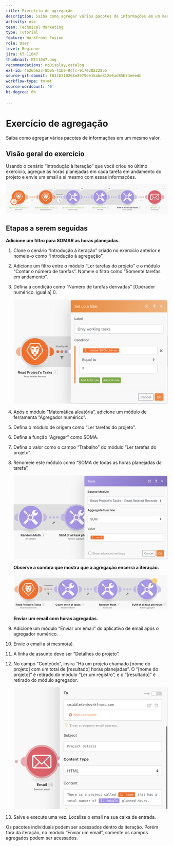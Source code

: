 ```yaml
---
title: Exercício de agregação
description: Saiba como agregar vários pacotes de informações em um mesmo valor.
activity: use
team: Technical Marketing
type: Tutorial
feature: Workfront Fusion
role: User
level: Beginner
jira: KT-11047
thumbnail: KT11047.png
recommendations: noDisplay,catalog
exl-id: 4626b623-8b05-41be-9cfc-917e28222855
source-git-commit: f033b210268e8979ee15abe812e6ad85673eeedb
workflow-type: tm+mt
source-wordcount: '0'
ht-degree: 0%

---
```


# Exercício de agregação

Saiba como agregar vários pacotes de informações em um mesmo valor.

## Visão geral do exercício

Usando o cenário “Introdução à iteração” que você criou no último exercício, agregue as horas planejadas em cada tarefa em andamento do projeto e envie um email a si mesmo com essas informações.

![Agregação - Imagem 1](../12-exercises/assets/aggregation-walkthrough-1.png)

## Etapas a serem seguidas

**Adicione um filtro para SOMAR as horas planejadas.**

1. Clone o cenário “Introdução à iteração” criado no exercício anterior e nomeie-o como “Introdução à agregação”.
1. Adicione um filtro entre o módulo “Ler tarefas do projeto” e o módulo “Contar o número de tarefas”. Nomeie o filtro como “Somente tarefas em andamento”.
1. Defina a condição como “Número de tarefas derivadas” [Operador numérico: igual a] 0.

   ![Agregação - Imagem 2](../12-exercises/assets/aggregation-walkthrough-2.png)

1. Após o módulo “Matemática aleatória”, adicione um módulo de ferramenta “Agregador numérico”.
1. Defina o módulo de origem como “Ler tarefas do projeto”.
1. Defina a função “Agregar” como SOMA.
1. Defina o valor como o campo “Trabalho” do módulo “Ler tarefas do projeto”.
1. Renomeie este módulo como “SOMA de todas as horas planejadas da tarefa”.

   ![Agregação - Imagem 3](../12-exercises/assets/aggregation-walkthrough-3.png)

   **Observe a sombra que mostra que a agregação encerra a iteração.**

   ![Agregação - Imagem 4](../12-exercises/assets/aggregation-walkthrough-4.png)

   **Enviar um email com horas agregadas.**

1. Adicione um módulo “Enviar um email” do aplicativo de email após o agregador numérico.
1. Envie o email a si mesmo(a).
1. A linha de assunto deve ser “Detalhes do projeto”.
1. No campo “Conteúdo”, insira “Há um projeto chamado [nome do projeto] com um total de [resultado] horas planejadas”. O “[nome do projeto]” é retirado do módulo “Ler um registro”, e o “[resultado]” é retirado do módulo agregador.

   ![Agregação - Imagem 5](../12-exercises/assets/aggregation-walkthrough-5.png)

1. Salve e execute uma vez. Localize o email na sua caixa de entrada.

Os pacotes individuais podem ser acessados dentro da iteração. Porém fora da iteração, no módulo “Enviar um email”, somente os campos agregados podem ser acessados.
